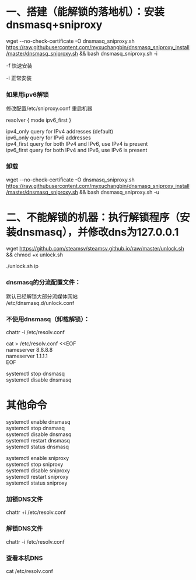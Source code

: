 # 一、搭建（能解锁的落地机）：安装dnsmasq+sniproxy
wget --no-check-certificate -O dnsmasq_sniproxy.sh https://raw.githubusercontent.com/myxuchangbin/dnsmasq_sniproxy_install/master/dnsmasq_sniproxy.sh && bash dnsmasq_sniproxy.sh -i

-f 快速安装

-i 正常安装

### 如果用ipv6解锁
修改配置/etc/sniproxy.conf 重启机器

resolver {
     mode ipv6_first
 }
 
ipv4_only   query for IPv4 addresses (default)  
ipv6_only   query for IPv6 addresses  
ipv4_first  query for both IPv4 and IPv6, use IPv4 is present  
ipv6_first  query for both IPv4 and IPv6, use IPv6 is present  

### 卸载
wget --no-check-certificate -O dnsmasq_sniproxy.sh https://raw.githubusercontent.com/myxuchangbin/dnsmasq_sniproxy_install/master/dnsmasq_sniproxy.sh && bash dnsmasq_sniproxy.sh -u

# 二、不能解锁的机器：执行解锁程序（安装dnsmasq），并修改dns为127.0.0.1
wget https://github.com/steamsv/steamsv.github.io/raw/master/unlock.sh && chmod +x unlock.sh

./unlock.sh ip

### dnsmasq的分流配置文件：
默认已经解锁大部分流媒体网站  
/etc/dnsmasq.d/unlock.conf

### 不使用dnsmasq（卸载解锁）：
chattr -i /etc/resolv.conf

cat > /etc/resolv.conf <<EOF  
nameserver 8.8.8.8  
nameserver 1.1.1.1  
EOF
               
systemctl stop dnsmasq  
systemctl disable dnsmasq

# 其他命令
systemctl enable dnsmasq  
systemctl stop dnsmasq             
systemctl disable dnsmasq                
systemctl restart dnsmasq            
systemctl status dnsmasq  

                             
systemctl enable sniproxy            
systemctl stop sniproxy                
systemctl disable sniproxy              
systemctl restart sniproxy                     
systemctl status sniproxy  
                             
### 加锁DNS文件
chattr +i /etc/resolv.conf

### 解锁DNS文件 
chattr -i /etc/resolv.conf

### 查看本机DNS
cat /etc/resolv.conf
